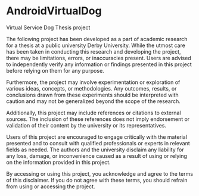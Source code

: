 # AndroidVirtualDog
Virtual Service Dog Thesis project

The following project has been developed as a part of academic research for a thesis at a public university Derby University.
While the utmost care has been taken in conducting this research and developing the project, there may be limitations, errors, or inaccuracies present. Users are advised to independently verify any information or findings presented in this project before relying on them for any purpose.

Furthermore, the project may involve experimentation or exploration of various ideas, concepts, or methodologies. Any outcomes, results, or conclusions drawn from these experiments should be interpreted with caution and may not be generalized beyond the scope of the research.

Additionally, this project may include references or citations to external sources. The inclusion of these references does not imply endorsement or validation of their content by the university or its representatives.

Users of this project are encouraged to engage critically with the material presented and to consult with qualified professionals or experts in relevant fields as needed. The authors and the university disclaim any liability for any loss, damage, or inconvenience caused as a result of using or relying on the information provided in this project.

By accessing or using this project, you acknowledge and agree to the terms of this disclaimer. If you do not agree with these terms, you should refrain from using or accessing the project.
